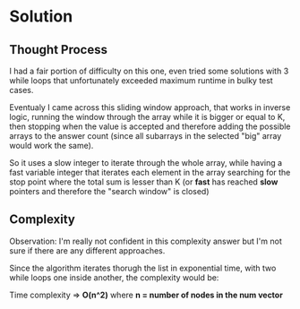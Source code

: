
# Solution

## Thought Process

I had a fair portion of difficulty on this one, even tried some solutions with 3 while loops that unfortunately exceeded maximum runtime in bulky test cases.

Eventualy I came across this sliding window approach, that works in inverse logic, running the window through the array while it is bigger or equal to K, then stopping when the value is accepted and therefore adding the possible arrays to the answer count (since all subarrays in the selected "big" array would work the same).

So it uses a slow integer to iterate through the whole array, while having a fast variable integer that iterates each element in the array searching for the stop point where the total sum is lesser than K (or **fast** has reached **slow** pointers and therefore the "search window" is closed)

## Complexity

Observation: I'm really not confident in this complexity answer but I'm not sure if there are any different approaches.

Since the algorithm iterates thorugh the list in exponential time, with two while loops one inside another, the complexity would be:

Time complexity => **O(n^2)** where **n = number of nodes in the num vector**
